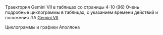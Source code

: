 Траектория Gemini VII в таблицах со страницы 4-10 (96)
  Очень подробные циклограммы в таблицах, с указанием времени действий и положения ЛА
[Gemini VII](lib/4-15-page-Gemini-Program-Mission-Report-Gemini-Viii.pdf)

Циклограммы и графики Аполлона
